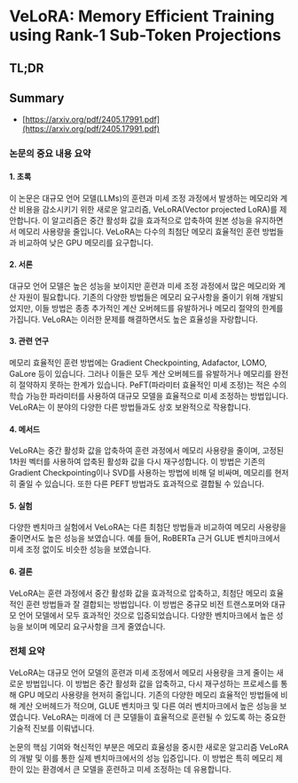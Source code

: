 # VeLoRA: Memory Efficient Training using Rank-1 Sub-Token Projections
## TL;DR
## Summary
- [https://arxiv.org/pdf/2405.17991.pdf](https://arxiv.org/pdf/2405.17991.pdf)

### 논문의 중요 내용 요약

#### 1. 초록
이 논문은 대규모 언어 모델(LLMs)의 훈련과 미세 조정 과정에서 발생하는 메모리와 계산 비용을 감소시키기 위한 새로운 알고리즘, VeLoRA(Vector projected LoRA)를 제안합니다. 이 알고리즘은 중간 활성화 값을 효과적으로 압축하여 원본 성능을 유지하면서 메모리 사용량을 줄입니다. VeLoRA는 다수의 최첨단 메모리 효율적인 훈련 방법들과 비교하여 낮은 GPU 메모리를 요구합니다.

#### 2. 서론
대규모 언어 모델은 높은 성능을 보이지만 훈련과 미세 조정 과정에서 많은 메모리와 계산 자원이 필요합니다. 기존의 다양한 방법들은 메모리 요구사항을 줄이기 위해 개발되었지만, 이들 방법은 종종 추가적인 계산 오버헤드를 유발하거나 메모리 절약의 한계를 가집니다. VeLoRA는 이러한 문제를 해결하면서도 높은 효율성을 자랑합니다.

#### 3. 관련 연구
메모리 효율적인 훈련 방법에는 Gradient Checkpointing, Adafactor, LOMO, GaLore 등이 있습니다. 그러나 이들은 모두 계산 오버헤드를 유발하거나 메모리를 완전히 절약하지 못하는 한계가 있습니다. PeFT(파라미터 효율적인 미세 조정)는 적은 수의 학습 가능한 파라미터를 사용하여 대규모 모델을 효율적으로 미세 조정하는 방법입니다. VeLoRA는 이 분야의 다양한 다른 방법들과도 상호 보완적으로 작용합니다.

#### 4. 메서드
VeLoRA는 중간 활성화 값을 압축하여 훈련 과정에서 메모리 사용량을 줄이며, 고정된 1차원 벡터를 사용하여 압축된 활성화 값을 다시 재구성합니다. 이 방법은 기존의 Gradient Checkpointing이나 SVD를 사용하는 방법에 비해 덜 비싸며, 메모리를 현저히 줄일 수 있습니다. 또한 다른 PEFT 방법과도 효과적으로 결합될 수 있습니다.

#### 5. 실험
다양한 벤치마크 실험에서 VeLoRA는 다른 최첨단 방법들과 비교하여 메모리 사용량을 줄이면서도 높은 성능을 보였습니다. 예를 들어, RoBERTa 근거 GLUE 벤치마크에서 미세 조정 없이도 비슷한 성능을 보였습니다.

#### 6. 결론
VeLoRA는 훈련 과정에서 중간 활성화 값을 효과적으로 압축하고, 최첨단 메모리 효율적인 훈련 방법들과 잘 결합되는 방법입니다. 이 방법은 중규모 비전 트랜스포머와 대규모 언어 모델에서 모두 효과적인 것으로 입증되었습니다. 다양한 벤치마크에서 높은 성능을 보이며 메모리 요구사항을 크게 줄였습니다.

### 전체 요약

VeLoRA는 대규모 언어 모델의 훈련과 미세 조정에서 메모리 사용량을 크게 줄이는 새로운 방법입니다. 이 방법은 중간 활성화 값을 압축하고, 다시 재구성하는 프로세스를 통해 GPU 메모리 사용량을 현저히 줄입니다. 기존의 다양한 메모리 효율적인 방법들에 비해 계산 오버헤드가 적으며, GLUE 벤치마크 및 다른 여러 벤치마크에서 높은 성능을 보였습니다. VeLoRA는 미래에 더 큰 모델들이 효율적으로 훈련될 수 있도록 하는 중요한 기술적 진보를 이뤄냅니다.

논문의 핵심 기여와 혁신적인 부분은 메모리 효율성을 중시한 새로운 알고리즘 VeLoRA의 개발 및 이를 통한 실제 벤치마크에서의 성능 입증입니다. 이 방법은 특히 메모리 제한이 있는 환경에서 큰 모델을 훈련하고 미세 조정하는 데 유용합니다.